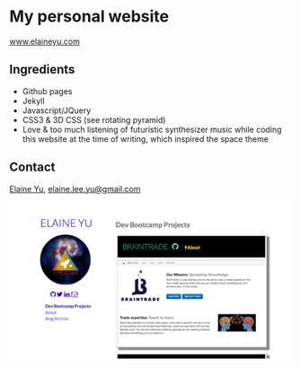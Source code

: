 My personal website
====================
www.elaineyu.com


Ingredients
---------------------
*   Github pages
*   Jekyll
*	Javascript/JQuery
*	CSS3 & 3D CSS (see rotating pyramid)
* 	Love &  too much listening of futuristic synthesizer music while coding this website at the time of writing, which inspired the space theme

Contact
---------------------
[Elaine Yu](https://github.com/ElaineYu), elaine.lee.yu@gmail.com

![alt text](/images/personal_website_snapshot.png "Personal Website Homepage")

